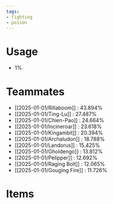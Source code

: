```yaml
---
tags:
- fighting
- poison
---
```

# Usage
- 1%
# Teammates
- [[2025-01-01/Rillaboom]] : 43.894%
- [[2025-01-01/Ting-Lu]] : 27.487%
- [[2025-01-01/Chien-Pao]] : 24.664%
- [[2025-01-01/Incineroar]] : 23.618%
- [[2025-01-01/Kingambit]] : 20.394%
- [[2025-01-01/Archaludon]] : 18.788%
- [[2025-01-01/Landorus]] : 15.425%
- [[2025-01-01/Gholdengo]] : 13.812%
- [[2025-01-01/Pelipper]] : 12.692%
- [[2025-01-01/Raging Bolt]] : 12.065%
- [[2025-01-01/Gouging Fire]] : 11.726%
# Items
